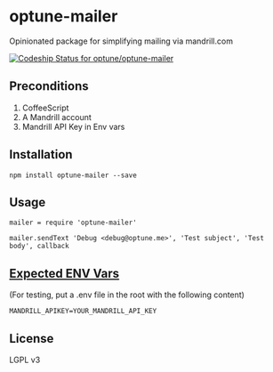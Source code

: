 optune-mailer
=============

Opinionated package for simplifying mailing via mandrill.com

[ ![Codeship Status for optune/optune-mailer](https://codeship.com/projects/9483dc80-0ba0-0133-52c5-265ef25499ca/status?branch=master)](https://codeship.com/projects/90874)

## Preconditions
1. CoffeeScript
2. A Mandrill account
3. Mandrill API Key in Env vars 


## Installation

    npm install optune-mailer --save


## Usage
    mailer = require 'optune-mailer'

    mailer.sendText 'Debug <debug@optune.me>', 'Test subject', 'Test body', callback


## [Expected ENV Vars](http://12factor.net/config)
(For testing, put a .env file in the root with the following content)

    MANDRILL_APIKEY=YOUR_MANDRILL_API_KEY


## License
LGPL v3
